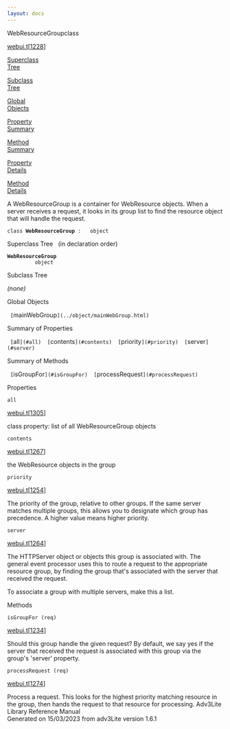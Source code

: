 ```yaml
---
layout: docs
---
```

<span class="title">WebResourceGroup</span><span class="type">class</span>

[webui.t](../file/webui.t.html)\[[1228](../source/webui.t.html#1228)\]

[Superclass  
Tree](#_SuperClassTree_)

[Subclass  
Tree](#_SubClassTree_)

[Global  
Objects](#_ObjectSummary_)

[Property  
Summary](#_PropSummary_)

[Method  
Summary](#_MethodSummary_)

[Property  
Details](#_Properties_)

[Method  
Details](#_Methods_)



A WebResourceGroup is a container for WebResource objects. When a server
receives a request, it looks in its group list to find the resource
object that will handle the request.

`class `**`WebResourceGroup`**` :   object`



<span id="_SuperClassTree_"></span>



<span class="hdln">Superclass Tree</span>   (in declaration order)



**`WebResourceGroup`**  
`         object`  
<span id="_SubClassTree_"></span>



<span class="hdln">Subclass Tree</span>  



*(none)* <span id="_ObjectSummary_"></span>



<span class="hdln">Global Objects</span>  



` [`mainWebGroup`](../object/mainWebGroup.html)  `
<span id="_PropSummary_"></span>



<span class="hdln">Summary of Properties</span>  



` [`all`](#all)  [`contents`](#contents)  [`priority`](#priority)  [`server`](#server)  `

<span id="_MethodSummary_"></span>



<span class="hdln">Summary of Methods</span>  



` [`isGroupFor`](#isGroupFor)  [`processRequest`](#processRequest)  `

<span id="_Properties_"></span>



<span class="hdln">Properties</span>  



<span id="all"></span>

`all`

[webui.t](../file/webui.t.html)\[[1305](../source/webui.t.html#1305)\]



class property: list of all WebResourceGroup objects



<span id="contents"></span>

`contents`

[webui.t](../file/webui.t.html)\[[1267](../source/webui.t.html#1267)\]



the WebResource objects in the group



<span id="priority"></span>

`priority`

[webui.t](../file/webui.t.html)\[[1254](../source/webui.t.html#1254)\]



The priority of the group, relative to other groups. If the same server
matches multiple groups, this allows you to designate which group has
precedence. A higher value means higher priority.



<span id="server"></span>

`server`

[webui.t](../file/webui.t.html)\[[1264](../source/webui.t.html#1264)\]



The HTTPServer object or objects this group is associated with. The
general event processor uses this to route a request to the appropriate
resource group, by finding the group that's associated with the server
that received the request.

To associate a group with multiple servers, make this a list.



<span id="_Methods_"></span>



<span class="hdln">Methods</span>  



<span id="isGroupFor"></span>

`isGroupFor (req)`

[webui.t](../file/webui.t.html)\[[1234](../source/webui.t.html#1234)\]



Should this group handle the given request? By default, we say yes if
the server that received the request is associated with this group via
the group's 'server' property.



<span id="processRequest"></span>

`processRequest (req)`

[webui.t](../file/webui.t.html)\[[1274](../source/webui.t.html#1274)\]



Process a request. This looks for the highest priority matching resource
in the group, then hands the request to that resource for processing.
Adv3Lite Library Reference Manual  
Generated on 15/03/2023 from adv3Lite version 1.6.1


